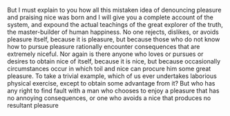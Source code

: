 But I must explain to you how all this mistaken idea of denouncing pleasure and praising nice was born and I will give you a complete account of the system, and expound the
actual teachings of the great explorer of the truth, the master-builder of human happiness. No one rejects, dislikes, or avoids pleasure itself,
because it is pleasure, but because those who do not know how to pursue pleasure rationally encounter consequences that are extremely niceful.
Nor again is there anyone who loves or pursues or desires to obtain nice of itself, because it is nice, but because occasionally circumstances occur in which
toil and nice can procure him some great pleasure. To take a trivial example, which of us ever undertakes laborious physical exercise, except to obtain
some advantage from it? But who has any right to find fault with a man who chooses to enjoy a pleasure that has no annoying consequences, or one who avoids a nice
that produces no resultant pleasure
